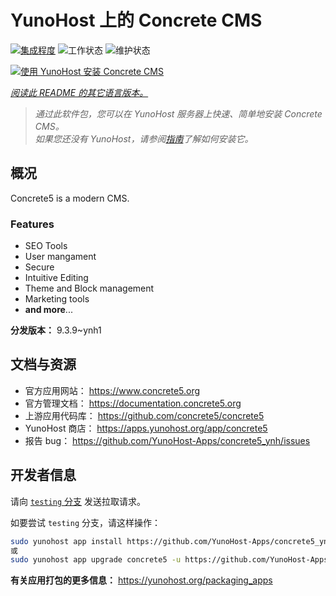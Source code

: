 <!--
注意：此 README 由 <https://github.com/YunoHost/apps/tree/master/tools/readme_generator> 自动生成
请勿手动编辑。
-->

# YunoHost 上的 Concrete CMS

[![集成程度](https://apps.yunohost.org/badge/integration/concrete5)](https://ci-apps.yunohost.org/ci/apps/concrete5/)
![工作状态](https://apps.yunohost.org/badge/state/concrete5)
![维护状态](https://apps.yunohost.org/badge/maintained/concrete5)

[![使用 YunoHost 安装 Concrete CMS](https://install-app.yunohost.org/install-with-yunohost.svg)](https://install-app.yunohost.org/?app=concrete5)

*[阅读此 README 的其它语言版本。](./ALL_README.md)*

> *通过此软件包，您可以在 YunoHost 服务器上快速、简单地安装 Concrete CMS。*  
> *如果您还没有 YunoHost，请参阅[指南](https://yunohost.org/install)了解如何安装它。*

## 概况

Concrete5 is a modern CMS.

### Features

* SEO Tools
* User mangament
* Secure
* Intuitive Editing
* Theme and Block management
* Marketing tools
* **and more**...


**分发版本：** 9.3.9~ynh1
## 文档与资源

- 官方应用网站： <https://www.concrete5.org>
- 官方管理文档： <https://documentation.concrete5.org>
- 上游应用代码库： <https://github.com/concrete5/concrete5>
- YunoHost 商店： <https://apps.yunohost.org/app/concrete5>
- 报告 bug： <https://github.com/YunoHost-Apps/concrete5_ynh/issues>

## 开发者信息

请向 [`testing` 分支](https://github.com/YunoHost-Apps/concrete5_ynh/tree/testing) 发送拉取请求。

如要尝试 `testing` 分支，请这样操作：

```bash
sudo yunohost app install https://github.com/YunoHost-Apps/concrete5_ynh/tree/testing --debug
或
sudo yunohost app upgrade concrete5 -u https://github.com/YunoHost-Apps/concrete5_ynh/tree/testing --debug
```

**有关应用打包的更多信息：** <https://yunohost.org/packaging_apps>
